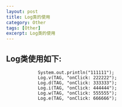 ```yaml
---
layout: post
title: Log类的使用
category: Other
tags: [Other]
excerpt: Log类的使用
---
```


## Log类使用如下: ##

                System.out.println("111111");
                Log.v(TAG, "onClick: 222222");
                Log.d(TAG, "onClick: 333333");
                Log.i(TAG, "onClick: 444444");
                Log.w(TAG, "onClick: 555555");
                Log.e(TAG, "onClick: 666666");